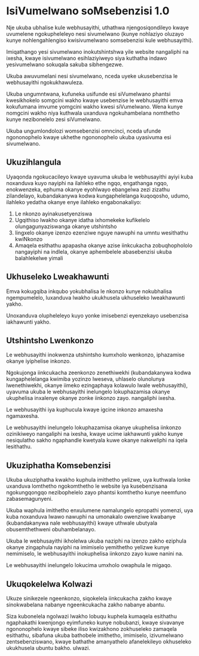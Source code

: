 # IsiVumelwano soMsebenzisi 1.0

Nje ukuba ubhalise kule webhusayithi, uthathwa njengosiqondileyo kwaye uvumelene ngokupheleleyo nesi sivumelwano (kunye nohlaziyo oluzayo kunye nohlengahlengiso kwisivumelwano somsebenzisi kule webhusayithi).

Imiqathango yesi sivumelwano inokutshintshwa yile website nangaliphi na ixesha, kwaye isivumelwano esihlaziyiweyo siya kuthatha indawo yesivumelwano sokuqala sakuba sibhengezwe.

Ukuba awuvumelani nesi sivumelwano, nceda uyeke ukusebenzisa le webhusayithi ngokukhawuleza.

Ukuba ungumntwana, kufuneka usifunde esi siVumelwano phantsi kwesikhokelo somgcini wakho kwaye usebenzise le webhusayithi emva kokufumana imvume yomgcini wakho kwesi siVumelwano. Wena kunye nomgcini wakho niya kuthwala uxanduva ngokuhambelana nomthetho kunye nezibonelelo zesi siVumelwano.

Ukuba ungumlondolozi womsebenzisi omncinci, nceda ufunde ngononophelo kwaye ukhethe ngononophelo ukuba uyasivuma esi sivumelwano.

## Ukuzihlangula

Uyaqonda ngokucacileyo kwaye uyavuma ukuba le webhusayithi ayiyi kuba noxanduva kuyo nayiphi na ilahleko ethe ngqo, engathanga ngqo, enokwenzeka, ephuma okanye eyohlwayo ebangelwa zezi zizathu zilandelayo, kubandakanywa kodwa kungaphelelanga kuqoqosho, udumo, ilahleko yedatha okanye enye ilahleko engabonakaliyo:

1. Le nkonzo ayinakusetyenziswa
1. Ugqithiso lwakho okanye idatha ixhomekeke kufikelelo olungagunyaziswanga okanye utshintsho
1. Iingxelo okanye izenzo ezenziwe nguye nawuphi na umntu wesithathu kwiNkonzo
1. Amaqela esithathu apapasha okanye azise iinkcukacha zobuqhophololo nangayiphi na indlela, okanye aphembelele abasebenzisi ukuba balahlekelwe yimali

## Ukhuseleko Lweakhawunti

Emva kokugqiba inkqubo yokubhalisa le nkonzo kunye nokubhalisa ngempumelelo, luxanduva lwakho ukukhusela ukhuseleko lweakhawunti yakho.

Unoxanduva olupheleleyo kuyo yonke imisebenzi eyenzekayo usebenzisa iakhawunti yakho.

## Utshintsho Lwenkonzo

Le webhusayithi inokwenza utshintsho kumxholo wenkonzo, iphazamise okanye iyiphelise inkonzo.

Ngokujonga iinkcukacha zeenkonzo zenethiwekhi (kubandakanywa kodwa kungaphelelanga kwimiba yozinzo lweseva, uhlaselo olunolunya lwenethiwekhi, okanye iimeko ezingaphaya kolawulo lwale webhusayithi), uyavuma ukuba le webhusayithi inelungelo lokuphazamisa okanye ukuphelisa inxalenye okanye zonke iinkonzo zayo. nangaliphi ixesha.

Le webhusayithi iya kuphucula kwaye igcine inkonzo amaxesha ngamaxesha.

Le webhusayithi inelungelo lokuphazamisa okanye ukuphelisa iinkonzo ozinikiweyo nangaliphi na ixesha, kwaye ucime iakhawunti yakho kunye nesiqulatho sakho ngaphandle kwetyala kuwe okanye nakweliphi na iqela lesithathu.

## Ukuziphatha Komsebenzisi

Ukuba ukuziphatha kwakho kuphula imithetho yelizwe, uya kuthwala lonke uxanduva lomthetho ngokomthetho le website iya kusebenzisana ngokungqongqo nezibophelelo zayo phantsi komthetho kunye neemfuno zabasemagunyeni.

Ukuba waphula imithetho enxulumene namalungelo epropathi yomenzi, uya kuba noxanduva lwawo nawuphi na umonakalo owenziwe kwabanye (kubandakanywa nale webhusayithi) kwaye uthwale ubutyala obusemthethweni obuhambelanayo.

Ukuba le webhusayithi ikholelwa ukuba naziphi na izenzo zakho eziphula okanye zingaphula nayiphi na imimiselo yemithetho yelizwe kunye nemimiselo, le webhusayithi inokuphelisa iinkonzo zayo kuwe nanini na.

Le webhusayithi inelungelo lokucima umxholo owaphula le migaqo.

## Ukuqokelelwa Kolwazi

Ukuze sinikezele ngeenkonzo, siqokelela iinkcukacha zakho kwaye sinokwabelana nabanye ngeenkcukacha zakho nabanye abantu.

Siza kubonelela ngolwazi lwakho lobuqu kuphela kumaqela esithathu ngaphakathi kwenjongo eyimfuneko kunye nobubanzi, kwaye sivavanye ngononophelo kwaye sibeke iliso kwizakhono zokhuseleko zamaqela esithathu, sibafuna ukuba bathobele imithetho, imimiselo, izivumelwano zentsebenziswano, kwaye bathathe amanyathelo afanelekileyo okhuseleko ukukhusela ubuntu bakho. ulwazi.